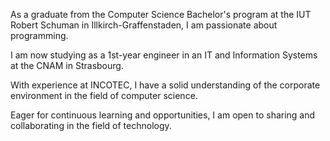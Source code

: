 As a graduate from the Computer Science Bachelor's program at the IUT Robert Schuman in Illkirch-Graffenstaden, I am passionate about programming.

I am now studying as a 1st-year engineer in an IT and Information Systems at the CNAM in Strasbourg.

With experience at INCOTEC, I have a solid understanding of the corporate environment in the field of computer science.

Eager for continuous learning and opportunities, I am open to sharing and collaborating in the field of technology.

